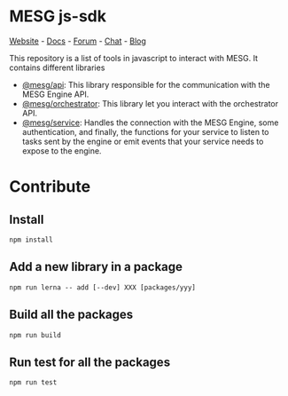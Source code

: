 # MESG js-sdk

[Website](https://mesg.com/) - [Docs](https://docs.mesg.com/) - [Forum](https://forum.mesg.com/) - [Chat](https://discordapp.com/invite/SaZ5HcE) - [Blog](https://blog.mesg.com)

This repository is a list of tools in javascript to interact with MESG. It contains different libraries

- [@mesg/api](./packages/api): This library responsible for the communication with the MESG Engine API.
- [@mesg/orchestrator](./packages/orchestrator): This library let you interact with the orchestrator API.
- [@mesg/service](./packages/service): Handles the connection with the MESG Engine, some authentication, and finally, the functions for your service to listen to tasks sent by the engine or emit events that your service needs to expose to the engine.

# Contribute

## Install

```
npm install
```

## Add a new library in a package

```
npm run lerna -- add [--dev] XXX [packages/yyy]
```

## Build all the packages

```
npm run build
```

## Run test for all the packages

```
npm run test
```
